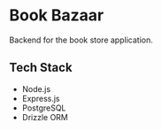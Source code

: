 # Book Bazaar

Backend for the book store application.

## Tech Stack

- Node.js
- Express.js
- PostgreSQL
- Drizzle ORM